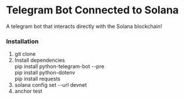 # Telegram Bot Connected to Solana
A telegram bot that interacts directly with the Solana blockchain!

### Installation

1. git clone
2. Install dependencies\
    pip install python-telegram-bot --pre\
    pip install python-dotenv\
    pip install requests
2. solana config set --url devnet
3. anchor test